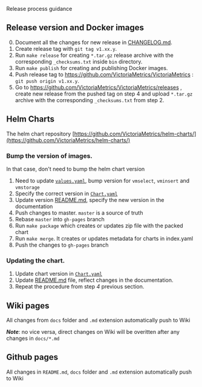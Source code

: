 Release process guidance

## Release version and Docker images

0. Document all the changes for new release in [CHANGELOG.md](https://github.com/VictoriaMetrics/VictoriaMetrics/blob/master/docs/CHANGELOG.md).
1. Create release tag with `git tag v1.xx.y`.
2. Run `make release` for creating `*.tar.gz` release archive with the corresponding `_checksums.txt` inside `bin` directory.
3. Run `make publish` for creating and publishing Docker images.
4. Push release tag to https://github.com/VictoriaMetrics/VictoriaMetrics : `git push origin v1.xx.y`.
5. Go to https://github.com/VictoriaMetrics/VictoriaMetrics/releases , create new release from the pushed tag on step 4
   and upload `*.tar.gz` archive with the corresponding `_checksums.txt` from step 2.


## Helm Charts

The helm chart repository [https://github.com/VictoriaMetrics/helm-charts/](https://github.com/VictoriaMetrics/helm-charts/)


### Bump the version of images. 
In that case, don't need to bump the helm chart version

1. Need to update [`values.yaml`](https://github.com/VictoriaMetrics/helm-charts/blob/master/charts/victoria-metrics-cluster/values.yaml), bump version for `vmselect`, `vminsert` and `vmstorage`
2. Specify the correct version in [`Chart.yaml`](https://github.com/VictoriaMetrics/helm-charts/blob/master/charts/victoria-metrics-cluster/Chart.yaml)
3. Update version [README.md](https://github.com/VictoriaMetrics/helm-charts/blob/master/charts/victoria-metrics-cluster/README.md), specify the new version in the documentation
4. Push changes to master. `master` is a source of truth
5. Rebase `master` into `gh-pages` branch
6. Run `make package` which creates or updates zip file with the packed chart
7. Run `make merge`. It creates or updates metadata for charts in index.yaml 
8. Push the changes to `gh-pages` branch 

### Updating the chart.
1. Update chart version in [`Chart.yaml`](https://github.com/VictoriaMetrics/helm-charts/blob/master/charts/victoria-metrics-cluster/Chart.yaml)
2. Update [README.md](https://github.com/VictoriaMetrics/helm-charts/blob/master/charts/victoria-metrics-cluster/README.md) file, reflect changes in the documentation.
3. Repeat the procedure from step _4_ previous section.


## Wiki pages

All changes from `docs` folder and `.md` extension automatically push to Wiki

**_Note_**: no vice versa, direct changes on Wiki will be overitten after any changes in `docs/*.md` 

## Github pages

All changes in `README.md`, `docs` folder and `.md` extension automatically push to Wiki
